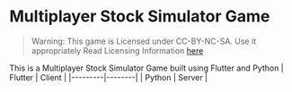 # Multiplayer Stock Simulator Game

> Warning: This game is Licensed under CC-BY-NC-SA. Use it appropriately
> Read Licensing Information [here]()


This is a Multiplayer Stock Simulator Game built using Flutter and Python
| Flutter | Client |
|---------|--------|
| Python | Server |